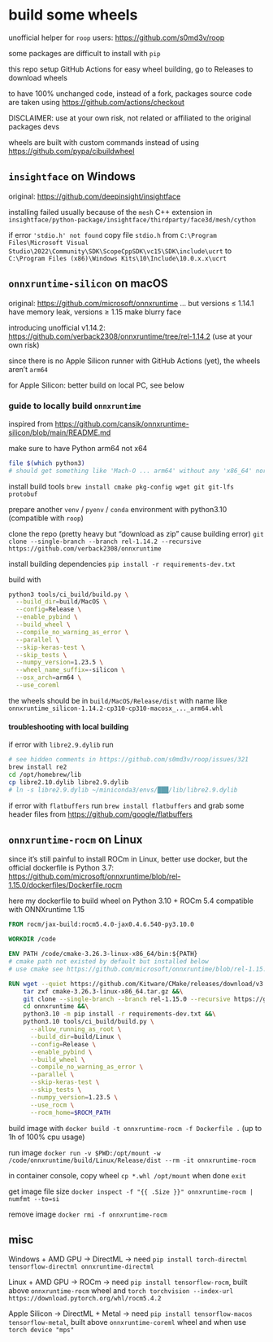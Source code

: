 # build some wheels

unofficial helper for `roop` users: https://github.com/s0md3v/roop

some packages are difficult to install with `pip`

this repo setup GitHub Actions for easy wheel building, go to Releases to download wheels

to have 100% unchanged code, instead of a fork, packages source code are taken using https://github.com/actions/checkout

DISCLAIMER: use at your own risk, not related or affiliated to the original packages devs

wheels are built with custom commands instead of using https://github.com/pypa/cibuildwheel

## `insightface` on Windows

original: https://github.com/deepinsight/insightface

installing failed usually because of the `mesh` C++ extension in `insightface/python-package/insightface/thirdparty/face3d/mesh/cython`

if error `'stdio.h' not found` copy file `stdio.h` from `C:\Program Files\Microsoft Visual Studio\2022\Community\SDK\ScopeCppSDK\vc15\SDK\include\ucrt` to `C:\Program Files (x86)\Windows Kits\10\Include\10.0.x.x\ucrt`

## `onnxruntime-silicon` on macOS

original: https://github.com/microsoft/onnxruntime … but versions ≤ 1.14.1 have memory leak, versions ≥ 1.15 make blurry face

introducing unofficial v1.14.2: https://github.com/verback2308/onnxruntime/tree/rel-1.14.2 (use at your own risk)

since there is no Apple Silicon runner with GitHub Actions (yet), the wheels aren’t `arm64`

for Apple Silicon: better build on local PC, see below

### guide to locally build `onnxruntime`

inspired from https://github.com/cansik/onnxruntime-silicon/blob/main/README.md

make sure to have Python arm64 not x64

```bash
file $(which python3)
# should get something like 'Mach-O ... arm64' without any 'x86_64' nor 'universal 2'
```

install build tools `brew install cmake pkg-config wget git git-lfs protobuf`

prepare another `venv` / `pyenv` / `conda` environment with python3.10 (compatible with `roop`)

clone the repo (pretty heavy but “download as zip” cause building error) `git clone --single-branch --branch rel-1.14.2 --recursive https://github.com/verback2308/onnxruntime`

install building dependencies `pip install -r requirements-dev.txt`

build with

```bash
python3 tools/ci_build/build.py \
  --build_dir=build/MacOS \
  --config=Release \
  --enable_pybind \
  --build_wheel \
  --compile_no_warning_as_error \
  --parallel \
  --skip-keras-test \
  --skip_tests \
  --numpy_version=1.23.5 \
  --wheel_name_suffix=-silicon \
  --osx_arch=arm64 \
  --use_coreml
```

the wheels should be in `build/MacOS/Release/dist` with name like `onnxruntime_silicon-1.14.2-cp310-cp310-macosx_..._arm64.whl`

#### troubleshooting with local building

if error with `libre2.9.dylib` run

```bash
# see hidden comments in https://github.com/s0md3v/roop/issues/321
brew install re2
cd /opt/homebrew/lib
cp libre2.10.dylib libre2.9.dylib
# ln -s libre2.9.dylib ~/miniconda3/envs/███/lib/libre2.9.dylib
```

if error with `flatbuffers` run `brew install flatbuffers` and grab some header files from https://github.com/google/flatbuffers

## `onnxruntime-rocm` on Linux

since it’s still painful to install ROCm in Linux, better use docker, but the official dockerfile is Python 3.7: https://github.com/microsoft/onnxruntime/blob/rel-1.15.0/dockerfiles/Dockerfile.rocm

here my dockerfile to build wheel on Python 3.10 + ROCm 5.4 compatible with ONNXruntime 1.15

```dockerfile
FROM rocm/jax-build:rocm5.4.0-jax0.4.6.540-py3.10.0

WORKDIR /code

ENV PATH /code/cmake-3.26.3-linux-x86_64/bin:${PATH}
# cmake path not existed by default but installed below
# use cmake see https://github.com/microsoft/onnxruntime/blob/rel-1.15.0/dockerfiles/scripts/install_common_deps.sh

RUN wget --quiet https://github.com/Kitware/CMake/releases/download/v3.26.3/cmake-3.26.3-linux-x86_64.tar.gz &&\
    tar zxf cmake-3.26.3-linux-x86_64.tar.gz &&\
    git clone --single-branch --branch rel-1.15.0 --recursive https://github.com/Microsoft/onnxruntime &&\
    cd onnxruntime &&\
    python3.10 -m pip install -r requirements-dev.txt &&\
    python3.10 tools/ci_build/build.py \
      --allow_running_as_root \
      --build_dir=build/Linux \
      --config=Release \
      --enable_pybind \
      --build_wheel \
      --compile_no_warning_as_error \
      --parallel \
      --skip-keras-test \
      --skip_tests \
      --numpy_version=1.23.5 \
      --use_rocm \
      --rocm_home=$ROCM_PATH
```

build image with `docker build -t onnxruntime-rocm -f Dockerfile .` (up to 1h of 100% cpu usage)

run image `docker run -v $PWD:/opt/mount -w /code/onnxruntime/build/Linux/Release/dist --rm -it onnxruntime-rocm`

in container console, copy wheel `cp *.whl /opt/mount` when done `exit`

get image file size `docker inspect -f "{{ .Size }}" onnxruntime-rocm | numfmt --to=si`

remove image `docker rmi -f onnxruntime-rocm`

## misc

Windows + AMD GPU → DirectML → need `pip install torch-directml tensorflow-directml onnxruntime-directml`

Linux + AMD GPU → ROCm → need `pip install tensorflow-rocm`, built above `onnxruntime-rocm` wheel and `torch torchvision --index-url https://download.pytorch.org/whl/rocm5.4.2`

Apple Silicon → DirectML + Metal → need `pip install tensorflow-macos tensorflow-metal`, built above `onnxruntime-coreml` wheel and when use `torch device "mps"`
